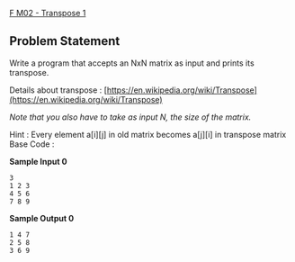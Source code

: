 [F M02 - Transpose 1](https://www.hackerrank.com/contests/may-jun-2023-ccc-lbrce-coding-practice-open/challenges/task-3-18-transpose-of-a-matrix)

**Problem Statement**
---
Write a program that accepts an NxN matrix as input and prints its transpose.

Details about transpose : [https://en.wikipedia.org/wiki/Transpose](https://en.wikipedia.org/wiki/Transpose)

*Note that you also have to take as input N, the size of the matrix.*

Hint : Every element a[i][j] in old matrix becomes a[j][i] in transpose matrix Base Code :

**Sample Input 0**

```
3
1 2 3
4 5 6
7 8 9
```

**Sample Output 0**

```
1 4 7
2 5 8
3 6 9
``` 